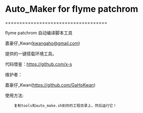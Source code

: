 #  Auto_Maker for flyme patchrom
====================================

flyme patchrom 自动编译脚本工具

嘉豪仔_Kwan(kwangaho@gmail.com)

提供的一键搭载环境工具。

代码借鉴：https://github.com/x-s

维护者：

嘉豪仔_Kwan(https://github.com/GaHoKwan) 

使用方法:

		复制tools和auto_make.sh到你的工程目录上，然后运行它！
